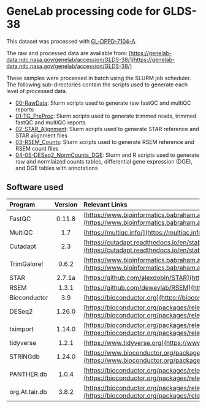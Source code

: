 # GeneLab processing code for GLDS-38
This dataset was processed with [GL-DPPD-7104-A](https://github.com/asaravia-butler/GeneLab_Data_Processing/blob/master/RNAseq/Previous_GL-DPPD-7101_Revisions/GL-DPPD-7101-A.md).

The raw and processed data are available from: [https://genelab-data.ndc.nasa.gov/genelab/accession/GLDS-38/](https://genelab-data.ndc.nasa.gov/genelab/accession/GLDS-38/)

These samples were processed in batch using the SLURM job scheduler. The following sub-directories contain the scripts used to generate each level of processed data.
  - [00-RawData](https://github.com/asaravia-butler/GeneLab_Data_Processing/tree/master/RNAseq/GLDS_Processing_Scripts/GLDS-38/00-RawData): Slurm scripts used to generate raw fastQC and multiQC reports
  - [01-TG_PreProc](https://github.com/asaravia-butler/GeneLab_Data_Processing/tree/master/RNAseq/GLDS_Processing_Scripts/GLDS-38/01-TG_Preproc): Slurm scripts used to generate trimmed reads, trimmed fastQC and multiQC reports
  - [02-STAR_Alignment](https://github.com/asaravia-butler/GeneLab_Data_Processing/tree/master/RNAseq/GLDS_Processing_Scripts/GLDS-38/02-STAR_Alignment): Slurm scripts used to generate STAR reference and STAR alignment files
  - [03-RSEM_Counts](https://github.com/asaravia-butler/GeneLab_Data_Processing/tree/master/RNAseq/GLDS_Processing_Scripts/GLDS-38/03-RSEM_Counts): Slurm scripts used to generate RSEM reference and RSEM count files
  - [04-05-DESeq2_NormCounts_DGE](https://github.com/asaravia-butler/GeneLab_Data_Processing/tree/master/RNAseq/GLDS_Processing_Scripts/GLDS-38/04-05-DESeq2_NormCounts_DGE): Slurm and R scripts used to generate raw and normlaized counts tables, differential gene expression (DGE), and DGE tables with annotations

## Software used  
|Program|Version|Relevant Links|
|:------|:------:|:-------------|
|FastQC|0.11.8|[https://www.bioinformatics.babraham.ac.uk/projects/fastqc/](https://www.bioinformatics.babraham.ac.uk/projects/fastqc/)|
|MultiQC|1.7|[https://multiqc.info/](https://multiqc.info/)|
|Cutadapt|2.3|[https://cutadapt.readthedocs.io/en/stable/](https://cutadapt.readthedocs.io/en/stable/)|
|TrimGalore!|0.6.2|[https://www.bioinformatics.babraham.ac.uk/projects/trim_galore/](https://www.bioinformatics.babraham.ac.uk/projects/trim_galore/)|
|STAR|2.7.1a|[https://github.com/alexdobin/STAR](https://github.com/alexdobin/STAR)|
|RSEM|1.3.1|[https://github.com/deweylab/RSEM](https://github.com/deweylab/RSEM)|
|Bioconductor|3.9|[https://bioconductor.org](https://bioconductor.org)|
|DESeq2|1.26.0|[https://bioconductor.org/packages/release/bioc/html/DESeq2.html](https://bioconductor.org/packages/release/bioc/html/DESeq2.html)|
|tximport|1.14.0|[https://bioconductor.org/packages/release/bioc/html/tximport.html](https://bioconductor.org/packages/release/bioc/html/tximport.html)|
|tidyverse|1.2.1|[https://www.tidyverse.org](https://www.tidyverse.org)|
|STRINGdb|1.24.0|[https://www.bioconductor.org/packages/release/bioc/html/STRINGdb.html](https://www.bioconductor.org/packages/release/bioc/html/STRINGdb.html)|
|PANTHER.db|1.0.4|[https://bioconductor.org/packages/release/data/annotation/html/PANTHER.db.html](https://bioconductor.org/packages/release/data/annotation/html/PANTHER.db.html)|
|org.At.tair.db|3.8.2|[https://bioconductor.org/packages/release/data/annotation/html/org.At.tair.db.html](https://bioconductor.org/packages/release/data/annotation/html/org.At.tair.db.html)|
